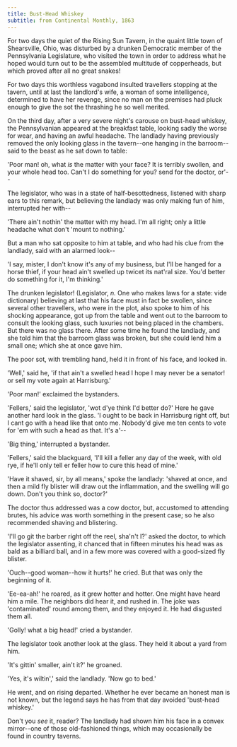```yaml
---
title: Bust-Head Whiskey
subtitle: from Continental Monthly, 1863
---
```


For two days the quiet of the Rising Sun Tavern, in the quaint little
town of Shearsville, Ohio, was disturbed by a drunken Democratic member
of the Pennsylvania Legislature, who visited the town in order to
address what he hoped would turn out to be the assembled multitude of
copperheads, but which proved after all no great snakes!

For two days this worthless vagabond insulted travellers stopping at the
tavern, until at last the landlord's wife, a woman of some intelligence,
determined to have her revenge, since no man on the premises had pluck
enough to give the sot the thrashing he so well merited.

On the third day, after a very severe night's carouse on bust-head
whiskey, the Pennsylvanian appeared at the breakfast table, looking
sadly the worse for wear, and having an awful headache. The landlady
having previously removed the only looking glass in the tavern--one
hanging in the barroom--said to the beast as he sat down to table:

'Poor man! oh, what _is_ the matter with your face? It is terribly
swollen, and your whole head too. Can't I do something for you? send for
the doctor, or'--

The legislator, who was in a state of half-besottedness, listened with
sharp ears to this remark, but believing the landlady was only making
fun of him, interrupted her with--

'There ain't nothin' the matter with my head. I'm all right; only a
little headache what don't 'mount to nothing.'

But a man who sat opposite to him at table, and who had his clue from
the landlady, said with an alarmed look--

'I say, mister, I don't know it's any of my business, but I'll be hanged
for a horse thief, if your head ain't swelled up twicet its nat'ral
size. You'd better do something for it, I'm thinking.'

The drunken legislator! (Legislator, _n._ One who makes laws for a
state: vide dictionary) believing at last that his face must in fact be
swollen, since several other travellers, who were in the plot, also
spoke to him of his shocking appearance, got up from the table and went
out to the barroom to consult the looking glass, such luxuries not being
placed in the chambers. But there was no glass there. After some time he
found the landlady, and she told him that the barroom glass was broken,
but she could lend him a small one; which she at once gave him.

The poor sot, with trembling hand, held it in front of his face, and
looked in.

'Well,' said he, 'if that ain't a swelled head I hope I may never be a
senator! or sell my vote again at Harrisburg.'

'Poor man!' exclaimed the bystanders.

'Fellers,' said the legislator, 'wot d'ye think I'd better do?' Here he
gave another hard look in the glass. 'I ought to be back in Harrisburg
right off, but I cant go with a head like that onto me. Nobody'd give me
ten cents to vote for 'em with such a head as that. It's a'--

'Big thing,' interrupted a bystander.

'Fellers,' said the blackguard, 'I'll kill a feller any day of the week,
with old rye, if he'll only tell er feller how to cure this head of
mine.'

'Have it shaved, sir, by all means,' spoke the landlady: 'shaved at
once, and then a mild fly blister will draw out the inflammation, and
the swelling will go down. Don't you think so, doctor?'

The doctor thus addressed was a cow doctor, but, accustomed to attending
brutes, his advice was worth something in the present case; so he also
recommended shaving and blistering.

'I'll go git the barber right off the reel, sha'n't I?' asked the
doctor, to which the legislator assenting, it chanced that in fifteen
minutes his head was as bald as a billiard ball, and in a few more was
covered with a good-sized fly blister.

'Ouch--good woman--how it hurts!' he cried. But that was only the
beginning of it.

'Ee-ea-ah!' he roared, as it grew hotter and hotter. One might have
heard him a mile. The neighbors did hear it, and rushed in. The joke was
'contaminated' round among them, and they enjoyed it. He had disgusted
them all.

'Golly! what a big head!' cried a bystander.

The legislator took another look at the glass. They held it about a yard
from him.

'It's gittin' smaller, ain't it?' he groaned.

'Yes, it's wiltin',' said the landlady. 'Now go to bed.'

He went, and on rising departed. Whether he ever became an honest man is
not known, but the legend says he has from that day avoided 'bust-head
whiskey.'


Don't you _see_ it, reader? The landlady had shown him his face in a
convex mirror--one of those old-fashioned things, which may occasionally
be found in country taverns.
